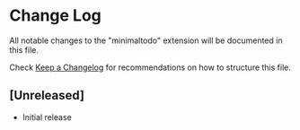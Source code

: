 # Change Log

All notable changes to the "minimaltodo" extension will be documented in this file.

Check [Keep a Changelog](http://keepachangelog.com/) for recommendations on how to structure this file.

## [Unreleased]

- Initial release